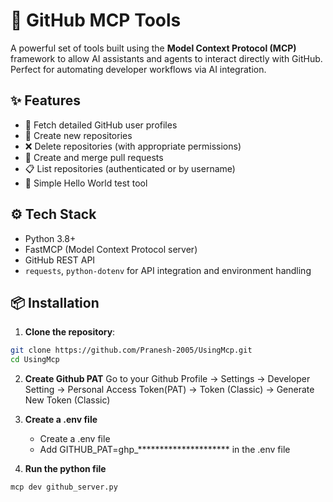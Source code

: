 # 🚀 GitHub MCP Tools

A powerful set of tools built using the **Model Context Protocol (MCP)** framework to allow AI assistants and agents to interact directly with GitHub. Perfect for automating developer workflows via AI integration.

## ✨ Features

- 👤 Fetch detailed GitHub user profiles
- 📁 Create new repositories
- ❌ Delete repositories (with appropriate permissions)
- 🔄 Create and merge pull requests
- 📋 List repositories (authenticated or by username)
- 👋 Simple Hello World test tool

## ⚙️ Tech Stack

- Python 3.8+
- FastMCP (Model Context Protocol server)
- GitHub REST API
- `requests`, `python-dotenv` for API integration and environment handling

## 📦 Installation

1. **Clone the repository**:

```bash
git clone https://github.com/Pranesh-2005/UsingMcp.git
cd UsingMcp
```

2. **Create Github PAT**
Go to your Github Profile -> Settings -> Developer Setting -> Personal Access Token(PAT) -> Token (Classic) -> Generate New Token (Classic)

3. **Create a .env file**
    - Create a .env file
    - Add GITHUB_PAT=ghp_********************* in the .env file

4. **Run the python file**

```bash
mcp dev github_server.py
```

